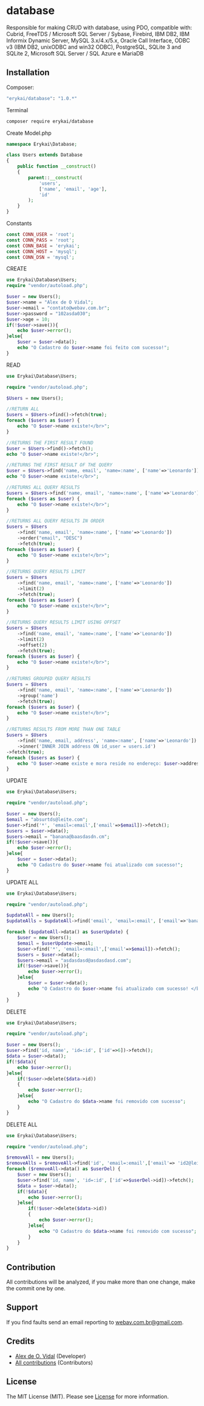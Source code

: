 # database
Responsible for making CRUD with database, using PDO, compatible with: Cubrid, FreeTDS / Microsoft SQL Server / Sybase,  Firebird, IBM DB2, IBM Informix Dynamic Server, MySQL 3.x/4.x/5.x, Oracle Call Interface,  ODBC v3 (IBM DB2, unixODBC and win32 ODBC), PostgreSQL, SQLite 3 and SQLite 2, Microsoft SQL Server / SQL Azure e MariaDB


## Installation

Composer:

```bash
"erykai/database": "1.0.*"
```

Terminal

```bash
composer require erykai/database
```

Create Model.php

```php
namespace Erykai\Database;

class Users extends Database
{
    public function __construct()
    {
        parent::__construct(
            'users',
            ['name', 'email', 'age'],
            'id'
        );
    }
}
```

Constants

```php
const CONN_USER = 'root';
const CONN_PASS = 'root';
const CONN_BASE = 'erykai';
const CONN_HOST = 'mysql';
const CONN_DSN = 'mysql';
```

CREATE

```php
use Erykai\Database\Users;
require "vendor/autoload.php";

$user = new Users();
$user->name = "Alex de O Vidal";
$user->email = "contato@webav.com.br";
$user->password = "102asda030";
$user->age = 10;
if(!$user->save()){
    echo $user->error();
}else{
    $user = $user->data();
    echo "O Cadastro do $user->name foi feito com sucesso!";
}
```

READ

```php
use Erykai\Database\Users;

require "vendor/autoload.php";

$Users = new Users();

//RETURN ALL
$users = $Users->find()->fetch(true);
foreach ($users as $user) {
    echo "O $user->name existe!</br>";
}

//RETURNS THE FIRST RESULT FOUND
$user = $Users->find()->fetch();
echo "O $user->name existe!</br>";

//RETURNS THE FIRST RESULT OF THE QUERY
$user = $Users->find('name, email', 'name=:name', ['name'=>'Leonardo'])->fetch();
echo "O $user->name existe!</br>";

//RETURNS ALL QUERY RESULTS
$users = $Users->find('name, email', 'name=:name', ['name'=>'Leonardo'])->fetch(true);
foreach ($users as $user) {
    echo "O $user->name existe!</br>";
}

//RETURNS ALL QUERY RESULTS IN ORDER
$users = $Users
    ->find('name, email', 'name=:name', ['name'=>'Leonardo'])
    ->order("email", "DESC")
    ->fetch(true);
foreach ($users as $user) {
    echo "O $user->name existe!</br>";
}

//RETURNS QUERY RESULTS LIMIT
$users = $Users
    ->find('name, email', 'name=:name', ['name'=>'Leonardo'])
    ->limit(2)
    ->fetch(true);
foreach ($users as $user) {
    echo "O $user->name existe!</br>";
}

//RETURNS QUERY RESULTS LIMIT USING OFFSET
$users = $Users
    ->find('name, email', 'name=:name', ['name'=>'Leonardo'])
    ->limit(2)
    ->offset(2)
    ->fetch(true);
foreach ($users as $user) {
    echo "O $user->name existe!</br>";
}

//RETURNS GROUPED QUERY RESULTS
$users = $Users
    ->find('name, email', 'name=:name', ['name'=>'Leonardo'])
    ->group('name')
    ->fetch(true);
foreach ($users as $user) {
    echo "O $user->name existe!</br>";
}

//RETURNS RESULTS FROM MORE THAN ONE TABLE
$users = $Users
    ->find('name, email, address', 'name=:name', ['name'=>'Leonardo'])
    ->inner('INNER JOIN address ON id_user = users.id')
->fetch(true);
foreach ($users as $user) {
    echo "O $user->name existe e mora reside no endereço: $user->address!</br>";
}

```
UPDATE

```php
use Erykai\Database\Users;

require "vendor/autoload.php";

$user = new Users();
$email = "absurtds@leite.com";
$user->find('*', 'email=:email',['email'=>$email])->fetch();
$users = $user->data();
$users->email = "banana@baasdasdn.cm";
if(!$user->save()){
    echo $user->error();
}else{
    $user = $user->data();
    echo "O Cadastro do $user->name foi atualizado com sucesso!";
}
```
UPDATE ALL

```php
use Erykai\Database\Users;

require "vendor/autoload.php";

$updateAll = new Users();
$updateAlls = $updateAll->find('email', 'email=:email', ['email'=>'banana@baasdasdn.cm'])->fetch(true);

foreach ($updateAll->data() as $userUpdate) {
    $user = new Users();
    $email = $userUpdate->email;
    $user->find('*', 'email=:email',['email'=>$email])->fetch();
    $users = $user->data();
    $users->email = "asdasdasd@asdasdasd.com";
    if(!$user->save()){
        echo $user->error();
    }else{
        $user = $user->data();
        echo "O Cadastro do $user->name foi atualizado com sucesso! </br>";
    }
}
```
DELETE

```php
use Erykai\Database\Users;

require "vendor/autoload.php";

$user = new Users();
$user->find('id, name', 'id=:id', ['id'=>6])->fetch();
$data = $user->data();
if(!$data){
    echo $user->error();
}else{
    if(!$user->delete($data->id))
    {
        echo $user->error();
    }else{
        echo "O Cadastro do $data->name foi removido com sucesso";
    }
}
```
DELETE ALL

```php
use Erykai\Database\Users;

require "vendor/autoload.php";

$removeAll = new Users();
$removeAlls = $removeAll->find('id', 'email=:email',['email'=> 'id2@leite.com'])->fetch(true);
foreach ($removeAll->data() as $userDel) {
    $user = new Users();
    $user->find('id, name', 'id=:id', ['id'=>$userDel->id])->fetch();
    $data = $user->data();
    if(!$data){
        echo $user->error();
    }else{
        if(!$user->delete($data->id))
        {
            echo $user->error();
        }else{
            echo "O Cadastro do $data->name foi removido com sucesso";
        }
    }
}
```

## Contribution

All contributions will be analyzed, if you make more than one change, make the commit one by one.

## Support


If you find faults send an email reporting to webav.com.br@gmail.com.

## Credits

- [Alex de O. Vidal](https://github.com/alexdeovidal) (Developer)
- [All contributions](https://github.com/erykai/database/contributors) (Contributors)

## License

The MIT License (MIT). Please see [License](https://github.com/erykai/database/LICENSE) for more information.
